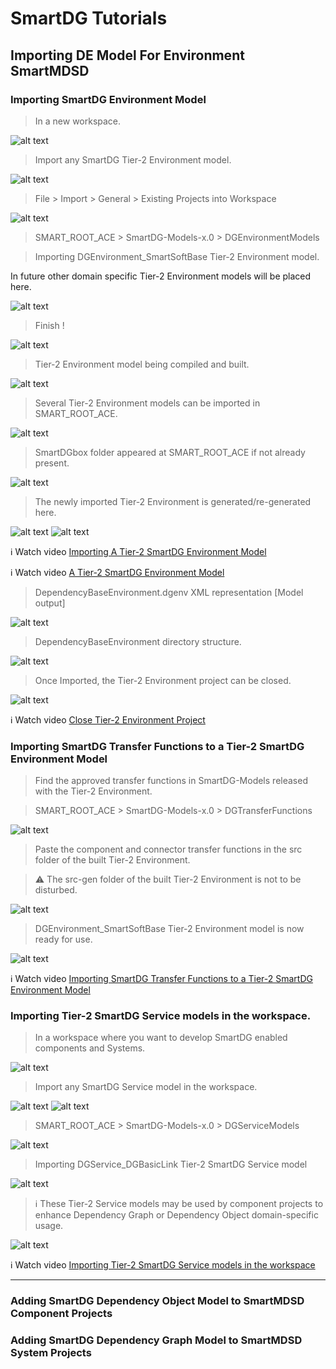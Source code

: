 # SmartDG Tutorials
## Importing DE Model For Environment SmartMDSD


### Importing SmartDG Environment Model

> In a new workspace.

![alt text](Importing_DE_Model_For_Environment_SmartMDSD_A1.png)

> Import any SmartDG Tier-2 Environment model.

![alt text](Importing_DE_Model_For_Environment_SmartMDSD_A2.png)

> File > Import > General > Existing Projects into Workspace

![alt text](Importing_DE_Model_For_Environment_SmartMDSD_A3.png)

> SMART_ROOT_ACE > SmartDG-Models-x.0 > DGEnvironmentModels 

> Importing DGEnvironment_SmartSoftBase Tier-2 Environment model.

In future other domain specific Tier-2 Environment models will be placed here.

![alt text](Importing_DE_Model_For_Environment_SmartMDSD_A4.png)

> Finish !

![alt text](Importing_DE_Model_For_Environment_SmartMDSD_A5.png)

> Tier-2 Environment model being compiled and built.

![alt text](Importing_DE_Model_For_Environment_SmartMDSD_A6.png)

> Several Tier-2 Environment models can be imported in SMART_ROOT_ACE.

![alt text](Importing_DE_Model_For_Environment_SmartMDSD_A7.png)

> SmartDGbox folder appeared at SMART_ROOT_ACE if not already present.

![alt text](Importing_DE_Model_For_Environment_SmartMDSD_A8.png)

> The newly imported Tier-2 Environment is generated/re-generated here.

![alt text](Importing_DE_Model_For_Environment_SmartMDSD_A9.png)
![alt text](Importing_DE_Model_For_Environment_SmartMDSD_A10.png)

:information_source: Watch video [Importing A Tier-2 SmartDG Environment Model](Importing_DE_Model_For_Environment_SmartMDSD_A14.mp4)

:information_source: Watch video [A Tier-2 SmartDG Environment Model](Importing_DE_Model_For_Environment_SmartMDSD_A15.mp4)

> DependencyBaseEnvironment.dgenv XML representation [Model output]

![alt text](Importing_DE_Model_For_Environment_SmartMDSD_A11.png)

> DependencyBaseEnvironment directory structure.

![alt text](Importing_DE_Model_For_Environment_SmartMDSD_A12.png)

> Once Imported, the Tier-2 Environment project can be closed.

![alt text](Importing_DE_Model_For_Environment_SmartMDSD_A13.png)

:information_source: Watch video [Close Tier-2 Environment Project](Importing_DE_Model_For_Environment_SmartMDSD_A16Speedy.mp4)

### Importing SmartDG Transfer Functions to a Tier-2 SmartDG Environment Model

> Find the approved transfer functions in SmartDG-Models released with the Tier-2 Environment.

> SMART_ROOT_ACE > SmartDG-Models-x.0 > DGTransferFunctions

![alt text](Importing_DE_Model_For_Environment_SmartMDSD_B1.png)

> Paste the component and connector transfer functions in the src folder of the built Tier-2 Environment.

> :warning: The src-gen folder of the built Tier-2 Environment is not to be disturbed.

![alt text](Importing_DE_Model_For_Environment_SmartMDSD_B2.png)

> DGEnvironment_SmartSoftBase Tier-2 Environment model is now ready for use.

![alt text](Importing_DE_Model_For_Environment_SmartMDSD_B3.png)

:information_source: Watch video [Importing SmartDG Transfer Functions to a Tier-2 SmartDG Environment Model](Importing_DE_Model_For_Environment_SmartMDSD_B4Speedy.mp4)

### Importing Tier-2 SmartDG Service models in the workspace.

> In a workspace where you want to develop SmartDG enabled components and Systems.

![alt text](Importing_DE_Model_For_Environment_SmartMDSD_C1.png)

> Import any SmartDG Service model in the workspace.

![alt text](Importing_DE_Model_For_Environment_SmartMDSD_C2.png)
![alt text](Importing_DE_Model_For_Environment_SmartMDSD_C3.png)

> SMART_ROOT_ACE > SmartDG-Models-x.0 > DGServiceModels

![alt text](Importing_DE_Model_For_Environment_SmartMDSD_C4.png)

> Importing DGService_DGBasicLink Tier-2 SmartDG Service model

![alt text](Importing_DE_Model_For_Environment_SmartMDSD_C5.png)

> :information_source: These Tier-2 Service models may be used by component projects to enhance Dependency Graph or Dependency Object domain-specific usage.

![alt text](Importing_DE_Model_For_Environment_SmartMDSD_C6.png)

:information_source: Watch video [Importing Tier-2 SmartDG Service models in the workspace](Importing_DE_Model_For_Environment_SmartMDSD_C7.mp4)





























------------------------------------------------------------------------------------------------------------

### Adding SmartDG Dependency Object Model to SmartMDSD Component Projects

### Adding SmartDG Dependency Graph Model to SmartMDSD System Projects




